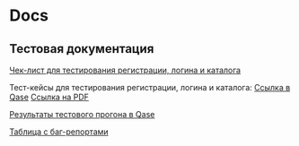 # Docs  
## Тестовая документация  
[Чек-лист для тестирования регистрации, логина и каталога](https://docs.google.com/spreadsheets/d/1DBy5Og6G6nkkK5SFoYW0cLyOVFsuHfI6qoGRbRtIudY/edit?usp=sharing)  

Тест-кейсы для тестирования регистрации, логина и каталога: [Ссылка в Qase](https://app.qase.io/project/G101?previewMode=side&suite=172&tab=properties) [Ссылка на PDF](https://github.com/OlyaTitova/Docs/blob/main/G101-2025-09-16.pdf)  

[Результаты тестового прогона в Qase](https://github.com/OlyaTitova/Docs/blob/main/G101-Test%2Brun%2B2025_09_16.pdf)  

[Таблица с баг-репортами](https://github.com/OlyaTitova/Docs/blob/main/Bug%20Reports.xlsx)
